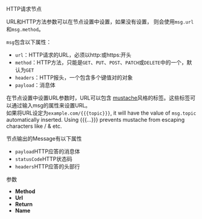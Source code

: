 HTTP请求节点

URL和HTTP方法参数可以在节点设置中设置，如果没有设置， 则会使用`msg.url`和`msg.method`。

`msg`包含以下属性：

*   `url`：HTTP请求的URL，必须以http:或https:开头
*   `method`：HTTP方法，只能是`GET`、`PUT`、`POST`、`PATCH`或`DELETE`中的一个，默认为`GET`
*   `headers`：HTTP报头，一个包含多个键值对的对象
*   `payload`：消息体

在节点设置中设置URL参数时，URL可以包含 [mustache](http://mustache.github.io/mustache.5.html)风格的标签。这些标签可以通过输入msg的属性来设置URL。   
如果将URL设定为`example.com/{{{topic}}}`, it will have the value of `msg.topic` automatically inserted. Using {{{...}}} prevents mustache from escaping characters like / & etc.

节点输出的Message有以下属性

*   `payload`HTTP应答的消息体
*   `statusCode`HTTP状态码
*   `headers`HTTP应答的头部行

参数

*   **Method**
*   **Url**
*   **Return**
*   **Name**